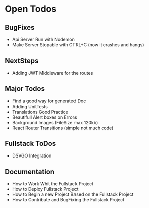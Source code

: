 # Open Todos
## BugFixes
- Api Server Run with Nodemon
- Make Server Stopable with CTRL+C (now it crashes and hangs)

## NextSteps
- Adding JWT Middleware for the routes

## Major Todos
- Find a good way for generated Doc
- Adding UnitTests
- Translations Good Practice
- Beautifull Alert boxes on Errors
- Background Images (FileSize max 120kb)
- React Router Transitions (simple not much code)

## Fullstack ToDos
- DSVGO Integration

## Documentation
- How to Work Whit the Fullstack Project
- How to Deploy Fullstack Project
- How to Begin a new Project Based on the Fullstack Project
- How to Contribute and BugFixing the Fullstack Project